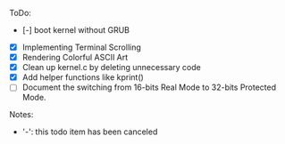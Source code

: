 ToDo:
- [-] boot kernel without GRUB
- [x] Implementing Terminal Scrolling
- [x] Rendering Colorful ASCII Art
- [x] Clean up kernel.c by deleting unnecessary code
- [x] Add helper functions like kprint()
- [ ] Document the switching from 16-bits Real Mode to 32-bits Protected Mode.

Notes:
* '-': this todo item has been canceled
